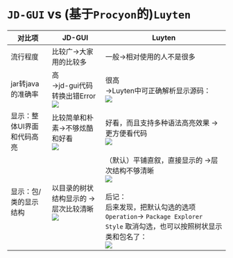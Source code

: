 # `JD-GUI` vs (基于`Procyon`的)`Luyten`

| 对比项 | JD-GUI | Luyten |
| ----- | ------ | ------ |
| 流行程度 | 比较广->大家用的比较多 | 一般->相对使用的人不是很多 |
| jar转java的准确率 | 高<br/> ->jd-gui代码转换出错Error <br/>![](../../../assets/img/jd_gui_convert_error_ui.png) | 很高<br/>->Luyten中可正确解析显示源码：<br/>![](../../../assets/img/luyten_convert_error_ui.png) |
| 显示：整体UI界面和代码高亮 | 比较简单和朴素->不够炫酷和好看 <br/> ![](../../../assets/img/jd_gui_ui_simple.png) | 好看，而且支持多种语法高亮效果 -> 更方便看代码 <br/> ![](../../../assets/img/luyten_ui_syntax_highlight_good.png) |
| 显示：包/类的显示结构 | 以目录的树状结构显示的 -> 层次比较清晰 <br/> ![](../../../assets/img/jd_gui_show_by_tree.png) | （默认）平铺直叙，直接显示的 ->层次结构不够清晰 <br/> ![](../../../assets/img/luyten_default_show_direct.png) <br/><br/>后记：<br/>后来发现，把默认勾选的选项 `Operation`-> `Package Explorer Style` 取消勾选，也可以按照树状显示类和包名了：<br/>![](../../../assets/img/luyten_changed_show_tree.png) |
